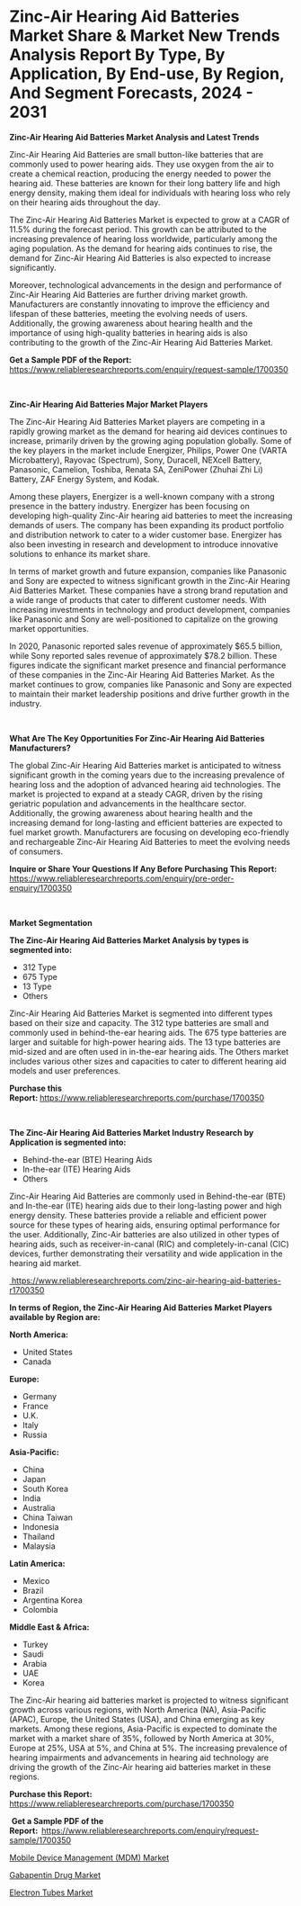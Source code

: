 <p><h1>Zinc-Air Hearing Aid Batteries Market Share & Market New Trends Analysis Report By Type, By Application, By End-use, By Region, And Segment Forecasts, 2024 - 2031</h1></p><p><strong>Zinc-Air Hearing Aid Batteries Market Analysis and Latest Trends</strong></p>
<p><p>Zinc-Air Hearing Aid Batteries are small button-like batteries that are commonly used to power hearing aids. They use oxygen from the air to create a chemical reaction, producing the energy needed to power the hearing aid. These batteries are known for their long battery life and high energy density, making them ideal for individuals with hearing loss who rely on their hearing aids throughout the day.</p><p>The Zinc-Air Hearing Aid Batteries Market is expected to grow at a CAGR of 11.5% during the forecast period. This growth can be attributed to the increasing prevalence of hearing loss worldwide, particularly among the aging population. As the demand for hearing aids continues to rise, the demand for Zinc-Air Hearing Aid Batteries is also expected to increase significantly.</p><p>Moreover, technological advancements in the design and performance of Zinc-Air Hearing Aid Batteries are further driving market growth. Manufacturers are constantly innovating to improve the efficiency and lifespan of these batteries, meeting the evolving needs of users. Additionally, the growing awareness about hearing health and the importance of using high-quality batteries in hearing aids is also contributing to the growth of the Zinc-Air Hearing Aid Batteries Market.</p></p>
<p><strong>Get a Sample PDF of the Report:&nbsp;</strong> <a href="https://www.reliableresearchreports.com/enquiry/request-sample/1700350">https://www.reliableresearchreports.com/enquiry/request-sample/1700350</a></p>
<p>&nbsp;</p>
<p><strong>Zinc-Air Hearing Aid Batteries Major Market Players</strong></p>
<p><p>The Zinc-Air Hearing Aid Batteries Market players are competing in a rapidly growing market as the demand for hearing aid devices continues to increase, primarily driven by the growing aging population globally. Some of the key players in the market include Energizer, Philips, Power One (VARTA Microbattery), Rayovac (Spectrum), Sony, Duracell, NEXcell Battery, Panasonic, Camelion, Toshiba, Renata SA, ZeniPower (Zhuhai Zhi Li) Battery, ZAF Energy System, and Kodak.</p><p>Among these players, Energizer is a well-known company with a strong presence in the battery industry. Energizer has been focusing on developing high-quality Zinc-Air hearing aid batteries to meet the increasing demands of users. The company has been expanding its product portfolio and distribution network to cater to a wider customer base. Energizer has also been investing in research and development to introduce innovative solutions to enhance its market share.</p><p>In terms of market growth and future expansion, companies like Panasonic and Sony are expected to witness significant growth in the Zinc-Air Hearing Aid Batteries Market. These companies have a strong brand reputation and a wide range of products that cater to different customer needs. With increasing investments in technology and product development, companies like Panasonic and Sony are well-positioned to capitalize on the growing market opportunities.</p><p>In 2020, Panasonic reported sales revenue of approximately $65.5 billion, while Sony reported sales revenue of approximately $78.2 billion. These figures indicate the significant market presence and financial performance of these companies in the Zinc-Air Hearing Aid Batteries Market. As the market continues to grow, companies like Panasonic and Sony are expected to maintain their market leadership positions and drive further growth in the industry.</p></p>
<p>&nbsp;</p>
<p><strong>What Are The Key Opportunities For Zinc-Air Hearing Aid Batteries Manufacturers?</strong></p>
<p><p>The global Zinc-Air Hearing Aid Batteries market is anticipated to witness significant growth in the coming years due to the increasing prevalence of hearing loss and the adoption of advanced hearing aid technologies. The market is projected to expand at a steady CAGR, driven by the rising geriatric population and advancements in the healthcare sector. Additionally, the growing awareness about hearing health and the increasing demand for long-lasting and efficient batteries are expected to fuel market growth. Manufacturers are focusing on developing eco-friendly and rechargeable Zinc-Air Hearing Aid Batteries to meet the evolving needs of consumers.</p></p>
<p><strong>Inquire or Share Your Questions If Any Before Purchasing This Report:</strong> <a href="https://www.reliableresearchreports.com/enquiry/pre-order-enquiry/1700350">https://www.reliableresearchreports.com/enquiry/pre-order-enquiry/1700350</a></p>
<p>&nbsp;</p>
<p><strong>Market Segmentation</strong></p>
<p><strong>The Zinc-Air Hearing Aid Batteries Market Analysis by types is segmented into:</strong></p>
<p><ul><li>312 Type</li><li>675 Type</li><li>13 Type</li><li>Others</li></ul></p>
<p><p>Zinc-Air Hearing Aid Batteries Market is segmented into different types based on their size and capacity. The 312 type batteries are small and commonly used in behind-the-ear hearing aids. The 675 type batteries are larger and suitable for high-power hearing aids. The 13 type batteries are mid-sized and are often used in in-the-ear hearing aids. The Others market includes various other sizes and capacities to cater to different hearing aid models and user preferences.</p></p>
<p><strong>Purchase this Report:&nbsp;</strong><a href="https://www.reliableresearchreports.com/purchase/1700350">https://www.reliableresearchreports.com/purchase/1700350</a></p>
<p>&nbsp;</p>
<p><strong>The Zinc-Air Hearing Aid Batteries Market Industry Research by Application is segmented into:</strong></p>
<p><ul><li>Behind-the-ear (BTE) Hearing Aids</li><li>In-the-ear (ITE) Hearing Aids</li><li>Others</li></ul></p>
<p><p>Zinc-Air Hearing Aid Batteries are commonly used in Behind-the-ear (BTE) and In-the-ear (ITE) hearing aids due to their long-lasting power and high energy density. These batteries provide a reliable and efficient power source for these types of hearing aids, ensuring optimal performance for the user. Additionally, Zinc-Air batteries are also utilized in other types of hearing aids, such as receiver-in-canal (RIC) and completely-in-canal (CIC) devices, further demonstrating their versatility and wide application in the hearing aid market.</p></p>
<p><a href="https://www.reliableresearchreports.com/zinc-air-hearing-aid-batteries-r1700350">&nbsp;https://www.reliableresearchreports.com/zinc-air-hearing-aid-batteries-r1700350</a></p>
<p><strong>In terms of Region, the Zinc-Air Hearing Aid Batteries Market Players available by Region are:</strong></p>
<p>
    <p> <strong> North America: </strong>
        <ul>
            <li>United States</li>
            <li>Canada</li>
        </ul>
        </p> 
    <p> <strong> Europe: </strong>
        <ul>
            <li>Germany</li>
            <li>France</li>
            <li>U.K.</li>
            <li>Italy</li>
            <li>Russia</li>
        </ul>
        </p> 
    <p> <strong> Asia-Pacific: </strong>
        <ul>
            <li>China</li>
            <li>Japan</li>
            <li>South Korea</li>
            <li>India</li>
            <li>Australia</li>
            <li>China Taiwan</li>
            <li>Indonesia</li>
            <li>Thailand</li>
            <li>Malaysia</li>
        </ul>
        </p> 
    <p> <strong> Latin America: </strong>
        <ul>
            <li>Mexico</li>
            <li>Brazil</li>
            <li>Argentina Korea</li>
            <li>Colombia</li>
        </ul>
        </p> 
    <p> <strong> Middle East & Africa: </strong>
        <ul>
            <li>Turkey</li>
            <li>Saudi</li>
            <li>Arabia</li>
            <li>UAE</li>
            <li>Korea</li>
        </ul>
    </p>
    </p>
<p><p>The Zinc-Air hearing aid batteries market is projected to witness significant growth across various regions, with North America (NA), Asia-Pacific (APAC), Europe, the United States (USA), and China emerging as key markets. Among these regions, Asia-Pacific is expected to dominate the market with a market share of 35%, followed by North America at 30%, Europe at 25%, USA at 5%, and China at 5%. The increasing prevalence of hearing impairments and advancements in hearing aid technology are driving the growth of the Zinc-Air hearing aid batteries market in these regions.</p></p>
<p><strong>Purchase this Report: </strong><a href="https://www.reliableresearchreports.com/purchase/1700350">https://www.reliableresearchreports.com/purchase/1700350</a></p>
<p>&nbsp;<strong>Get a Sample PDF of the Report:&nbsp;&nbsp;</strong><a href="https://www.reliableresearchreports.com/enquiry/request-sample/1700350">https://www.reliableresearchreports.com/enquiry/request-sample/1700350</a></p>
<p><strong></strong></p>
<p><p><a href="https://www.linkedin.com/pulse/mobile-device-management-mdm-market-share-evolution-growth-cyzkc?trackingId=xhkxIckFBO7cHQ0N93iN3g%3D%3D">Mobile Device Management (MDM) Market</a></p><p><a href="https://www.linkedin.com/pulse/gabapentin-drug-market-outlook-industry-overview-forecast-rhxrc?trackingId=9xUKpkep1%2F8gozvFmJ6Dkw%3D%3D">Gabapentin Drug Market</a></p><p><a href="https://www.linkedin.com/pulse/analyzing-electron-tubes-market-global-industry-perspective-exewc?trackingId=7ENVTWXbwK%2FN0puapm0Dbg%3D%3D">Electron Tubes Market</a></p></p>